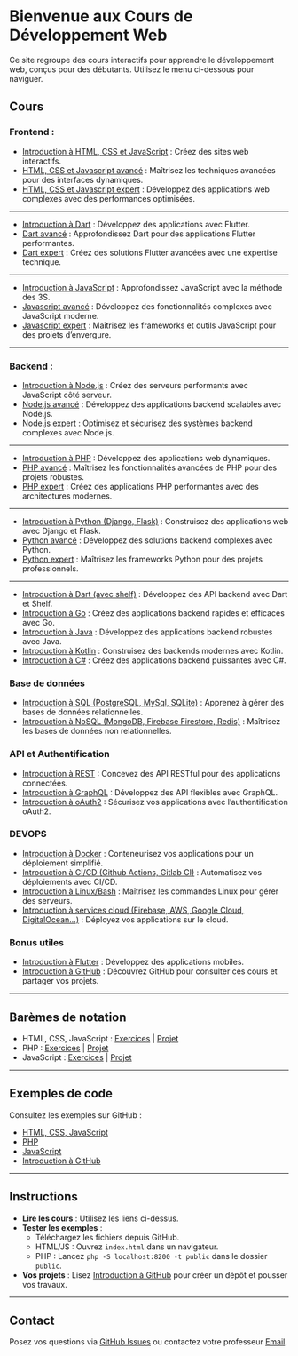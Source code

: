 # Bienvenue aux Cours de Développement Web

Ce site regroupe des cours interactifs pour apprendre le développement web, conçus pour des débutants. Utilisez le menu ci-dessous pour naviguer.

## Cours

### Frontend :

- [Introduction à HTML, CSS et JavaScript](./html-css-js.md) : Créez des sites web interactifs.
- [HTML, CSS et Javascript avancé](./html-css-js-Advanced.md) : Maîtrisez les techniques avancées pour des interfaces dynamiques.
- [HTML, CSS et Javascript expert](./html-css-js-expert.md) : Développez des applications web complexes avec des performances optimisées.

***

- [Introduction à Dart](./dart.md) : Développez  des applications avec Flutter.
- [Dart avancé](./dart-advanced.md) : Approfondissez Dart pour des applications Flutter performantes.
- [Dart expert](./dart-expert.md) : Créez des solutions Flutter avancées avec une expertise technique.

---

- [Introduction à JavaScript](./javascript.md) : Approfondissez JavaScript avec la méthode des 3S.
- [Javascript avancé](./javascript-advanced.md) : Développez des fonctionnalités complexes avec JavaScript moderne.
- [Javascript expert](./javascript-expert.md) : Maîtrisez les frameworks et outils JavaScript pour des projets d’envergure.

___

### Backend :

- [Introduction à Node.js](./nodejs.md) : Créez des serveurs performants avec JavaScript côté serveur.
- [Node.js avancé](./nodejs-advanced.md) : Développez des applications backend scalables avec Node.js.
- [Node.js expert](./nodejs-expert.md) : Optimisez et sécurisez des systèmes backend complexes avec Node.js.

___

- [Introduction à PHP](./php.md) : Développez des applications web dynamiques.
- [PHP avancé](./php-advanced.md) : Maîtrisez les fonctionnalités avancées de PHP pour des projets robustes.
- [PHP expert](./php-expert.md) : Créez des applications PHP performantes avec des architectures modernes.

___

- [Introduction à Python (Django, Flask)](./python.md) : Construisez des applications web avec Django et Flask.
- [Python avancé](./python-advanced.md) : Développez des solutions backend complexes avec Python.
- [Python expert](./python-expert.md) : Maîtrisez les frameworks Python pour des projets professionnels.

___

- [Introduction à Dart (avec shelf)](./dartbend.md) : Développez des API backend avec Dart et Shelf.
- [Introduction à Go](./go.md) : Créez des applications backend rapides et efficaces avec Go.
- [Introduction à Java](./java.md) : Développez des applications backend robustes avec Java.
- [Introduction à Kotlin](./Kotlin.md) : Construisez des backends modernes avec Kotlin.
- [Introduction à C#](./c.md) : Créez des applications backend puissantes avec C#.

### Base de données

- [Introduction à SQL (PostgreSQL, MySql, SQLite)](./sql.md) : Apprenez à gérer des bases de données relationnelles.
- [Introduction à NoSQL (MongoDB, Firebase Firestore, Redis)](./nosql.md) : Maîtrisez les bases de données non relationnelles.

### API et Authentification

- [Introduction à REST](./rest.md) : Concevez des API RESTful pour des applications connectées.
- [Introduction à GraphQL](./graphql.md) : Développez des API flexibles avec GraphQL.
- [Introduction à oAuth2](./oauth2.md) : Sécurisez vos applications avec l’authentification oAuth2.

### DEVOPS

- [Introduction à Docker](./docker.md) : Conteneurisez vos applications pour un déploiement simplifié.
- [Introduction à CI/CD (Github Actions, Gitlab CI)](./ci-cd.md) : Automatisez vos déploiements avec CI/CD.
- [Introduction à Linux/Bash](./linux.md) : Maîtrisez les commandes Linux pour gérer des serveurs.
- [Introduction à services cloud (Firebase, AWS, Google Cloud, DigitalOcean...)](./cloud.md) : Déployez vos applications sur le cloud.

### Bonus utiles

- [Introduction à Flutter](./flutter.md) : Développez des applications mobiles.
- [Introduction à GitHub](./github-intro.md) : Découvrez GitHub pour consulter ces cours et partager vos projets.

___

## Barèmes de notation

- HTML, CSS, JavaScript : [Exercices](./grading/html-css-js-exercises.md) | [Projet](./grading/html-css-js-project.md)
- PHP : [Exercices](./grading/php-exercises.md) | [Projet](./grading/php-project.md)
- JavaScript : [Exercices](./grading/javascript-exercises.md) | [Projet](./grading/javascript-project.md)

___

## Exemples de code

Consultez les exemples sur GitHub :
- [HTML, CSS, JavaScript](https://github.com/votre-utilisateur/WebDevelopmentCourses/tree/main/html-css-js)
- [PHP](https://github.com/votre-utilisateur/WebDevelopmentCourses/tree/main/php)
- [JavaScript](https://github.com/votre-utilisateur/WebDevelopmentCourses/tree/main/javascript)
- [Introduction à GitHub](https://github.com/votre-utilisateur/WebDevelopmentCourses/tree/main/github-intro/examples)

___

## Instructions

- **Lire les cours** : Utilisez les liens ci-dessus.
- **Tester les exemples** :
  - Téléchargez les fichiers depuis GitHub.
  - HTML/JS : Ouvrez `index.html` dans un navigateur.
  - PHP : Lancez `php -S localhost:8200 -t public` dans le dossier `public`.
- **Vos projets** : Lisez [Introduction à GitHub](./github-intro.md) pour créer un dépôt et pousser vos travaux.

___

## Contact

Posez vos questions via [GitHub Issues](https://github.com/lakrim92/Cours_WebDevelopment/issues/1) ou contactez votre professeur [Email](contact@ai-autoheal.com).